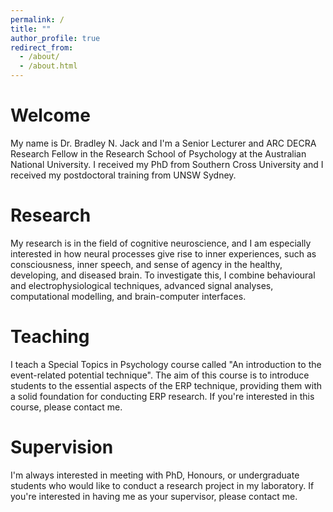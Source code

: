 ```yaml
---
permalink: /
title: ""
author_profile: true
redirect_from: 
  - /about/
  - /about.html
---
```


Welcome
======
My name is Dr. Bradley N. Jack and I'm a Senior Lecturer and ARC DECRA Research Fellow in the Research School of Psychology at the Australian National University. I received my PhD from Southern Cross University and I received my postdoctoral training from UNSW Sydney.

Research
======
My research is in the field of cognitive neuroscience, and I am especially interested in how neural processes give rise to inner experiences, such as consciousness, inner speech, and sense of agency in the healthy, developing, and diseased brain. To investigate this, I combine behavioural and electrophysiological techniques, advanced signal analyses, computational modelling, and brain-computer interfaces.

Teaching
======
I teach a Special Topics in Psychology course called "An introduction to the event-related potential technique". The aim of this course is to introduce students to the essential aspects of the ERP technique, providing them with a solid foundation for conducting ERP research. If you're interested in this course, please contact me.

Supervision
======
I'm always interested in meeting with PhD, Honours, or undergraduate students who would like to conduct a research project in my laboratory. If you're interested in having me as your supervisor, please contact me.
